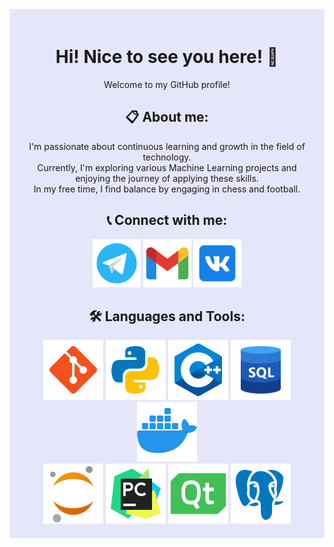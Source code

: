 <div align="center" style="background-color:#E6E6FA; padding: 20px;">

# Hi! Nice to see you here! 👋
Welcome to my GitHub profile!

## 📋 About me:
I'm passionate about continuous learning and growth in the field of technology.
<br>
Currently, I'm exploring various Machine Learning projects
and enjoying the journey of applying these skills.
<br>
In my free time, I find balance by engaging in chess and football.



## 📞 Connect with me:
<a href="Здесь_ссылка_на_ваш_Telegram"><img src="https://github.com/Slyuntik/Slyuntik/blob/main/images/Telegram.png" alt="Telegram"></a>
<a href="Здесь_ссылка_на_ваш_Gmail"><img src="https://github.com/Slyuntik/Slyuntik/blob/main/images/Gmail.png" alt="Gmail"></a>
<a href="Здесь_ссылка_на_ваш_VK"><img src="https://github.com/Slyuntik/Slyuntik/blob/main/images/VK.png" alt="VK"></a>

## 🛠️ Languages and Tools:
<div>
  <img src="https://github.com/Slyuntik/Slyuntik/blob/main/images/Git.png" alt="Git">
  <img src="https://github.com/Slyuntik/Slyuntik/blob/main/images/Python.png" alt="Python">
  <img src="https://github.com/Slyuntik/Slyuntik/blob/main/images/C%2B%2B.png" alt="C++">
  <img src="https://github.com/Slyuntik/Slyuntik/blob/main/images/SQL.png" alt="SQL">
  <img src="https://github.com/Slyuntik/Slyuntik/blob/main/images/Docker.png" alt="Docker">
  <br>
  <img src="https://github.com/Slyuntik/Slyuntik/blob/main/images/Jupyter%20Notebook.png" alt="Jupyter Notebook">
  <img src="https://github.com/Slyuntik/Slyuntik/blob/main/images/PyCharm.png" alt="PyCharm">
  <img src="https://github.com/Slyuntik/Slyuntik/blob/main/images/Qt.png" alt="Qt">
  <img src="https://github.com/Slyuntik/Slyuntik/blob/main/images/Postgre%20SQL%20.png" alt="Postgre SQL">
</div>

</div>
